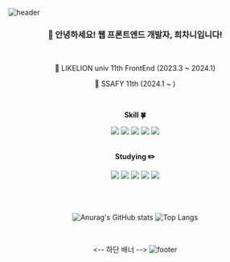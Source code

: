 <!-- 헤더 -->
![header](https://capsule-render.vercel.app/api?type=waving&&color=gradient&height=100&section=header&fontSize=90)

<div align=center>
<!--소개-->

<h3 align="center">👋 안녕하세요! 웹 프론트엔드 개발자, 희차니입니다!</h3>

<br/>

<p text-align="center">
    🦁 LIKELION univ 11th FrontEnd (2023.3 ~ 2024.1)    
    
🏢 SSAFY 11th (2024.1 ~ )
</p>
<br/>
 
 <!--기술스택-->
  <strong> Skill :four_leaf_clover: </strong>

  <!--프론트-->
  <img src="https://img.shields.io/badge/HTML5-E34F26?style=flat&logo=html5&logoColor=white"/>
  <img src="https://img.shields.io/badge/CSS3-1572B6?style=flat&logo=css3&logoColor=white"/>
  <img src="https://img.shields.io/badge/JavaScript-F7DF1E?style=flat&logo=JavaScript&logoColor=white"/>
  <img src="https://img.shields.io/badge/React-61DAFB?style=flat&logo=React&logoColor=white"/>
  
  <!--백-->
  <img src="https://img.shields.io/badge/Python-3766AB?style=flat-square&logo=Python&logoColor=white"/> 
  </br>
  <!--번들러 -->
  </br>
  
 <!--공부중 -->
 
  <strong> Studying :pencil2: </strong> 
  
 <img src="https://img.shields.io/badge/Vue.js-35495E?style=flat&logo=vue.js&logoColor=4FC08D"/>
 <img src="https://img.shields.io/badge/Django-092E20?style=flat&logo=django&logoColor=white"/>
 <img src="https://img.shields.io/badge/NodeJS-339933?style=flat&logo=Node.js&logoColor=white"/>
 <img src="https://img.shields.io/badge/TypeScript-3178C6?style=flat&logo=TypeScript&logoColor=white"/>
 <img src="https://img.shields.io/badge/React_Native-20232A?style=flat&logo=react&logoColor=61DAFB" />
  <!--백-->
  <br/>
  <br/>
  <br/>
  <br/>

  

<!-- 깃허브 스탯-->
   ![Anurag's GitHub stats](https://github-readme-stats.vercel.app/api?username=Kamuie99&show_icons=true&theme=transparent&count_private=true&include_all_commits=true&hide_title=true)  ![Top Langs](https://github-readme-stats.vercel.app/api/top-langs/?username=Kamuie99&hide=jupyter%20notebook&layout=compact)

   <br/>

<-- 하단 배너 -->
   ![footer](https://capsule-render.vercel.app/api?type=waving&&color=gradient&height=100&section=footer&fontSize=90)
